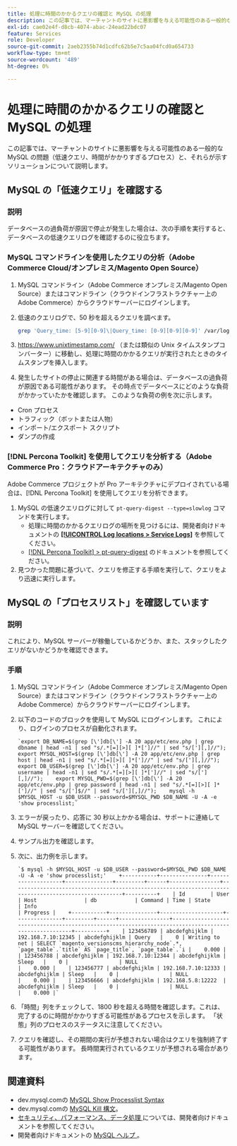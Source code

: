 ```yaml
---
title: 処理に時間のかかるクエリの確認と MySQL の処理
description: この記事では、マーチャントのサイトに悪影響を与える可能性のある一般的な MySQL の問題（低速クエリ、時間がかかりすぎるプロセス）と、それらが示すソリューションについて説明します。
exl-id: cae02e4f-d8cb-4074-abac-24ead22bdc07
feature: Services
role: Developer
source-git-commit: 2aeb2355b74d1cdfc62b5e7c5aa04fcd0a654733
workflow-type: tm+mt
source-wordcount: '489'
ht-degree: 0%

---
```


# 処理に時間のかかるクエリの確認と MySQL の処理

この記事では、マーチャントのサイトに悪影響を与える可能性のある一般的な MySQL の問題（低速クエリ、時間がかかりすぎるプロセス）と、それらが示すソリューションについて説明します。

## MySQL の「低速クエリ」を確認する

### 説明

データベースの過負荷が原因で停止が発生した場合は、次の手順を実行すると、データベースの低速クエリログを確認するのに役立ちます。

### MySQL コマンドラインを使用したクエリの分析（Adobe Commerce Cloud/オンプレミス/Magento Open Source）

1. MySQL コマンドライン（Adobe Commerce オンプレミス/Magento Open Source）またはコマンドライン（クラウドインフラストラクチャー上のAdobe Commerce）からクラウドサーバーにログインします。
1. 低速のクエリログで、50 秒を超えるクエリを調べます。

   ```bash
   grep 'Query_time: [5-9][0-9]\|Query_time: [0-9][0-9][0-9]' /var/log/mysql/mysql-slow.log -A 3
   ```

1. <https://www.unixtimestamp.com/> （または類似の Unix タイムスタンプコンバーター）に移動し、処理に時間のかかるクエリが実行されたときのタイムスタンプを挿入します。
1. 発生したサイトの停止に関連する時間がある場合は、データベースの過負荷が原因である可能性があります。 その時点でデータベースにどのような負荷がかかっていたかを確認します。 このような負荷の例を次に示します。

* Cron プロセス
* トラフィック（ボットまたは人物）
* インポート/エクスポート スクリプト
* ダンプの作成


### [!DNL Percona Toolkit] を使用してクエリを分析する（Adobe Commerce Pro：クラウドアーキテクチャのみ）

Adobe Commerce プロジェクトが Pro アーキテクチャにデプロイされている場合は、[!DNL Percona Toolkit] を使用してクエリを分析できます。

1. MySQL の低速クエリログに対して `pt-query-digest --type=slowlog` コマンドを実行します。
   * 処理に時間のかかるクエリログの場所を見つけるには、開発者向けドキュメントの **[[!UICONTROL Log locations > Service Logs]](https://experienceleague.adobe.com/docs/commerce-cloud-service/user-guide/develop/test/log-locations.html?lang=ja)** を参照してください。
   * [[!DNL Percona Toolkit] > pt-query-digest](https://www.percona.com/doc/percona-toolkit/LATEST/pt-query-digest.html#pt-query-digest) のドキュメントを参照してください。
1. 見つかった問題に基づいて、クエリを修正する手順を実行して、クエリをより迅速に実行します。

## MySQL の「プロセスリスト」を確認しています

### 説明

これにより、MySQL サーバーが稼働しているかどうか、また、スタックしたクエリがないかどうかを確認できます。

### 手順

1. MySQL コマンドライン（Adobe Commerce オンプレミス/Magento Open Source）またはコマンドライン（クラウドインフラストラクチャー上のAdobe Commerce）からクラウドサーバーにログインします。
1. 以下のコードのブロックを使用して MySQL にログインします。 これにより、ログインのプロセスが自動化されます。

   ```MySQL
   `export DB_NAME=$(grep [\']db[\'] -A 20 app/etc/env.php | grep dbname | head -n1 | sed "s/.*[=][>][ ]*[']//" | sed "s/['][,]//");    export MYSQL_HOST=$(grep [\']db[\'] -A 20 app/etc/env.php | grep host | head -n1 | sed "s/.*[=][>][ ]*[']//" | sed "s/['][,]//");    export DB_USER=$(grep [\']db[\'] -A 20 app/etc/env.php | grep username | head -n1 | sed "s/.*[=][>][ ]*[']//" | sed "s/['][,]//");    export MYSQL_PWD=$(grep [\']db[\'] -A 20 app/etc/env.php | grep password | head -n1 | sed "s/.*[=][>][ ]*[']//" | sed "s/[']$//" | sed "s/['][,]//");    mysql -h $MYSQL_HOST -u $DB_USER --password=$MYSQL_PWD $DB_NAME -U -A -e 'show processlist;`
   ```

1. エラーが戻ったり、応答に 30 秒以上かかる場合は、サポートに連絡して MySQL サーバーを確認してください。
1. サンプル出力を確認します。

1. 次に、出力例を示します。

   ```MySQL
   `$ mysql -h $MYSQL_HOST -u $DB_USER --password=$MYSQL_PWD $DB_NAME -U -A -e 'show processlist;'    +-----------+---------------+--------------------+---------------+---------+------+----------------+------------------------------------------------------------------------------------------------------+----------+    | Id        | User          | Host               | db            | Command | Time | State          | Info                                                                                                 | Progress |    +-----------+---------------+--------------------+---------------+---------+------+----------------+------------------------------------------------------------------------------------------------------+----------+    | 123456789 | abcdefghijklm | 192.168.7.10:12345 | abcdefghijklm | Query   |    0 | Writing to net | SELECT `magento_versionscms_hierarchy_node`.*, `page_table`.`title` AS `page_title`, `page_table`.`i |    0.000 |    | 123456788 | abcdefghijklm | 192.168.7.10:12344 | abcdefghijklm | Sleep   |    0 |                | NULL                                                                                                 |    0.000 |    | 123456777 | abcdefghijklm | 192.168.7.10:12333 | abcdefghijklm | Sleep   |    0 |                | NULL                                                                                                 |    0.000 |    | 123456666 | abcdefghijklm | 192.168.5.8:12222  | abcdefghijklm | Sleep   |    0 |                | NULL                                                                                                 |    0.000 |`
   ```

1. 「時間」列をチェックして、1800 秒を超える時間を確認します。これは、完了するのに時間がかかりすぎる可能性があるプロセスを示します。 「状態」列のプロセスのステータスに注意してください。
1. クエリを確認し、その期間の実行が予想されない場合はクエリを強制終了する可能性があります。 長時間実行されているクエリが予想される場合があります。


## 関連資料

* dev.mysql.comの [MySQL Show Processlist Syntax](https://dev.mysql.com/doc/refman/8.0/en/show-processlist.html)
* dev.mysql.comの [MySQL Kill 構文 &#x200B;](https://dev.mysql.com/doc/refman/8.0/en/kill.html)。
* [&#x200B; セキュリティ、パフォーマンス、データ処理 &#x200B;](https://developer.adobe.com/commerce/php/best-practices/extensions/security/) については、開発者向けドキュメントを参照してください。
* 開発者向けドキュメントの [MySQL ヘルプ &#x200B;](https://experienceleague.adobe.com/ja/docs/commerce-operations/installation-guide/prerequisites/database-server/mysql)。
